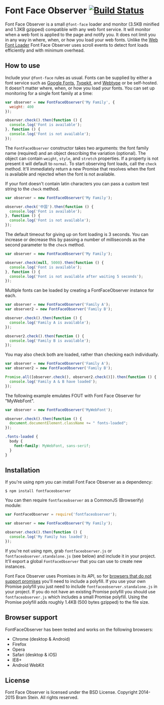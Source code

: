 # Font Face Observer [![Build Status](https://travis-ci.org/bramstein/fontfaceobserver.png?branch=master)](https://travis-ci.org/bramstein/fontfaceobserver)

Font Face Observer is a small `@font-face` loader and monitor (3.5KB minified and 1.3KB gzipped) compatible with any web font service. It will monitor when a web font is applied to the page and notify you. It does not limit you in any way in where, when, or how you load your web fonts. Unlike the [Web Font Loader](https://github.com/typekit/webfontloader) Font Face Observer uses scroll events to detect font loads efficiently and with minimum overhead.

## How to use

Include your `@font-face` rules as usual. Fonts can be supplied by either a font service such as [Google Fonts](http://www.google.com/fonts), [Typekit](http://typekit.com), and [Webtype](http://webtype.com) or be self-hosted. It doesn't matter where, when, or how you load your fonts. You can set up monitoring for a single font family at a time:

```js
var observer = new FontFaceObserver('My Family', {
  weight: 400
});

observer.check().then(function () {
  console.log('Font is available');
}, function () {
  console.log('Font is not available');
});
```

The `FontFaceObserver` constructor takes two arguments: the font family name (required) and an object describing the variation (optional). The object can contain `weight`, `style`, and `stretch` properties. If a property is not present it will default to `normal`. To start observing font loads, call the `check` method. It'll immediately return a new Promise that resolves when the font is available and rejected when the font is not available.

If your font doesn't contain latin characters you can pass a custom test string to the `check` method.

```js
var observer = new FontFaceObserver('My Family');

observer.check('中国').then(function () {
  console.log('Font is available');
}, function () {
  console.log('Font is not available');
});
```

The default timeout for giving up on font loading is 3 seconds. You can increase or decrease this by passing a number of milliseconds as the second parameter to the `check` method.

```js
var observer = new FontFaceObserver('My Family');

observer.check(null, 5000).then(function () {
  console.log('Font is available');
}, function () {
  console.log('Font is not available after waiting 5 seconds');
});
```

Multiple fonts can be loaded by creating a FontFaceObserver instance for each.

```js
var observer = new FontFaceObserver('Family A');
var observer2 = new FontFaceObserver('Family B');

observer.check().then(function () {
  console.log('Family A is available');
});

observer2.check().then(function () {
  console.log('Family B is available');
});
```

You may also check both are loaded, rather than checking each individually.

```js
var observer = new FontFaceObserver('Family A');
var observer2 = new FontFaceObserver('Family B');

Promise.all([observer.check(), observer2.check()]).then(function () {
  console.log('Family A & B have loaded');
});
```

The following example emulates FOUT with Font Face Observer for "MyWebFont".

```js
var observer = new FontFaceObserver('MyWebFont');

observer.check().then(function () {
  document.documentElement.className += " fonts-loaded";
});
```

```css
.fonts-loaded {
  body {
    font-family: MyWebFont, sans-serif;
  }
}
```

## Installation

If you're using npm you can install Font Face Observer as a dependency:

```shell
$ npm install fontfaceobserver
```

You can then require `fontfaceobserver` as a CommonJS (Browserify) module:

```js
var FontFaceObserver = require('fontfaceobserver');

var observer = new FontFaceObserver('My Family');

observer.check().then(function () {
  console.log('My Family has loaded');
});
```

If you're not using npm, grab `fontfaceobserver.js` or `fontfaceobserver.standalone.js` (see below) and include it in your project. It'll export a global `FontFaceObserver` that you can use to create new instances.

Font Face Observer uses Promises in its API, so for [browsers that do not support promises](http://caniuse.com/#search=promise) you'll need to include a polyfill. If you use your own Promise polyfill you just need to include `fontfaceobserver.standalone.js` in your project. If you do not have an existing Promise polyfill you should use `fontfaceobserver.js` which includes a small Promise polyfill. Using the Promise polyfill adds roughly 1.4KB (500 bytes gzipped) to the file size.

## Browser support

FontFaceObserver has been tested and works on the following browsers:

* Chrome (desktop & Android)
* Firefox
* Opera
* Safari (desktop & iOS)
* IE8+
* Android WebKit

## License

Font Face Observer is licensed under the BSD License. Copyright 2014-2015 Bram Stein. All rights reserved.
